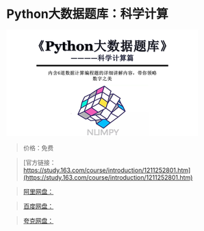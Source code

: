 # Python大数据题库：科学计算

![img](../../../assets/study163/free/26bc3fc0499b4da8ba940f098f6f1130.png)

> 价格：免费

> [官方链接：https://study.163.com/course/introduction/1211252801.htm](https://study.163.com/course/introduction/1211252801.htm)

> [阿里网盘：]()

> [百度网盘：]()

> [夸克网盘：]()
